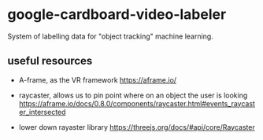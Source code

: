 # google-cardboard-video-labeler
System of labelling data for "object tracking" machine learning.  

## useful resources

 - A-frame, as the VR framework https://aframe.io/
 
 - raycaster, allows us to pin point where on an object the user is looking https://aframe.io/docs/0.8.0/components/raycaster.html#events_raycaster_intersected

- lower down rayaster library
https://threejs.org/docs/#api/core/Raycaster
